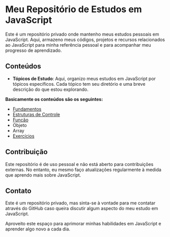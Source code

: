 # Meu Repositório de Estudos em JavaScript

Este é um repositório privado onde mantenho meus estudos pessoais em JavaScript. Aqui, armazeno meus códigos, projetos e recursos relacionados ao JavaScript para minha referência pessoal e para acompanhar meu progresso de aprendizado.

## Conteúdos

- **Tópicos de Estudo**: Aqui, organizo meus estudos em JavaScript por tópicos específicos. Cada tópico tem seu diretório e uma breve descrição do que estou explorando.

**Basicamente os conteúdos são os seguintes:**
* [Fundamentos](https://github.com/marcos-m-medeiros/estudos-javascript/tree/main/fundamentos)
* [Estruturas de Controle](https://github.com/marcos-m-medeiros/estudos-javascript/tree/main/controle)
* [Função](https://github.com/marcos-m-medeiros/estudos-javascript/tree/main/controle)
* Objeto
* Array
* [Exercícios](https://github.com/marcos-m-medeiros/estudos-javascript/tree/main/funcao)

## Contribuição

Este repositório é de uso pessoal e não está aberto para contribuições externas. No entanto, eu mesmo faço atualizações regularmente à medida que aprendo mais sobre JavaScript.

## Contato

Este é um repositório privado, mas sinta-se à vontade para me contatar através do GitHub caso queira discutir algum aspecto do meu estudo em JavaScript.

Aproveito este espaço para aprimorar minhas habilidades em JavaScript e aprender algo novo a cada dia.
